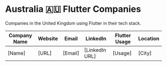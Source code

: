# Australia 🇦🇺 Flutter Companies

Companies in the United Kingdom using Flutter in their tech stack.

| Company Name | Website | Email   | LinkedIn       | Flutter Usage | Location |
| ------------ | ------- | ------- | -------------- | ------------- | -------- |
| [Name]       | [URL]   | [Email] | [LinkedIn URL] | [Usage]       | [City]   |
